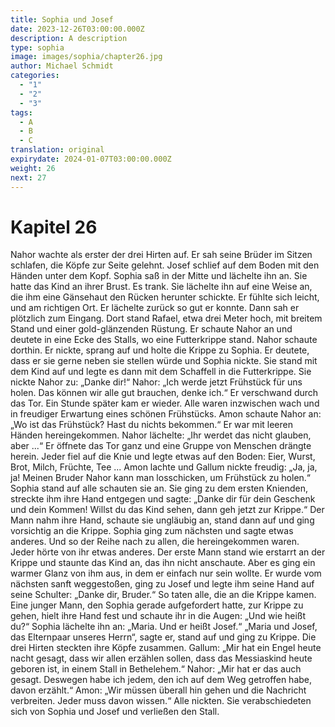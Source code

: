 ```yaml
---
title: Sophia und Josef
date: 2023-12-26T03:00:00.000Z
description: A description
type: sophia
image: images/sophia/chapter26.jpg
author: Michael Schmidt
categories:
  - "1"
  - "2"
  - "3"
tags:
  - A
  - B
  - C
translation: original
expirydate: 2024-01-07T03:00:00.000Z
weight: 26
next: 27
---
```


# Kapitel 26

Nahor wachte als erster der drei Hirten auf.
Er sah seine Brüder im Sitzen schlafen, die Köpfe zur Seite gelehnt.
Josef schlief auf dem Boden mit den Händen unter dem Kopf.
Sophia saß in der Mitte und lächelte ihn an.
Sie hatte das Kind an ihrer Brust.
Es trank.
Sie lächelte ihn auf eine Weise an, die ihm eine Gänsehaut den Rücken herunter schickte.
Er fühlte sich leicht, und am richtigen Ort.
Er lächelte zurück so gut er konnte.
Dann sah er plötzlich zum Eingang.
Dort stand Rafael, etwa drei Meter hoch, mit breitem Stand und einer gold-glänzenden Rüstung.
Er schaute Nahor an und deutete in eine Ecke des Stalls, wo eine Futterkrippe stand.
Nahor schaute dorthin.
Er nickte, sprang auf und holte die Krippe zu Sophia.
Er deutete, dass er sie gerne neben sie stellen würde und Sophia nickte.
Sie stand mit dem Kind auf und legte es dann mit dem Schaffell in die Futterkrippe.
Sie nickte Nahor zu: „Danke dir!“
Nahor: „Ich werde jetzt Frühstück für uns holen.
Das können wir alle gut brauchen, denke ich.“
Er verschwand durch das Tor.
Ein Stunde später kam er wieder.
Alle waren inzwischen wach und in freudiger Erwartung eines schönen Frühstücks.
Amon schaute Nahor an: „Wo ist das Frühstück?
Hast du nichts bekommen.“
Er war mit leeren Händen hereingekommen.
Nahor lächelte: „Ihr werdet das nicht glauben, aber ...“
Er öffnete das Tor ganz und eine Gruppe von Menschen drängte herein.
Jeder fiel auf die Knie und legte etwas auf den Boden: Eier, Wurst, Brot, Milch, Früchte, Tee ... Amon lachte und Gallum nickte freudig: „Ja, ja, ja! Meinen Bruder Nahor kann man losschicken, um Frühstück zu holen.“
Sophia stand auf alle schauten sie an.
Sie ging zu dem ersten Knienden, streckte ihm ihre Hand entgegen und sagte: „Danke dir für dein Geschenk und dein Kommen! Willst du das Kind sehen, dann geh jetzt zur Krippe.“
Der Mann nahm ihre Hand, schaute sie ungläubig an, stand dann auf und ging vorsichtig an die Krippe.
Sophia ging zum nächsten und sagte etwas anderes.
Und so der Reihe nach zu allen, die hereingekommen waren.
Jeder hörte von ihr etwas anderes.
Der erste Mann stand wie erstarrt an der Krippe und staunte das Kind an, das ihn nicht anschaute.
Aber es ging ein warmer Glanz von ihm aus, in dem er einfach nur sein wollte.
Er wurde vom nächsten sanft weggestoßen, ging zu Josef und legte ihm seine Hand auf seine Schulter: „Danke dir, Bruder.“
So taten alle, die an die Krippe kamen.
Eine junger Mann, den Sophia gerade aufgefordert hatte, zur Krippe zu gehen, hielt ihre Hand fest und schaute ihr in die Augen: „Und wie heißt du?“
Sophia lächelte ihn an: „Maria.
Und er heißt Josef.“
„Maria und Josef, das Elternpaar unseres Herrn“, sagte er, stand auf und ging zu Krippe.
Die drei Hirten steckten ihre Köpfe zusammen.
Gallum: „Mir hat ein Engel heute nacht gesagt, dass wir allen erzählen sollen, dass das Messiaskind heute geboren ist, in einem Stall in Bethelehem.“
Nahor: „Mir hat er das auch gesagt.
Deswegen habe ich jedem, den ich auf dem Weg getroffen habe, davon erzählt.“
Amon: „Wir müssen überall hin gehen und die Nachricht verbreiten.
Jeder muss davon wissen.“
Alle nickten.
Sie verabschiedeten sich von Sophia und Josef und verließen den Stall.
